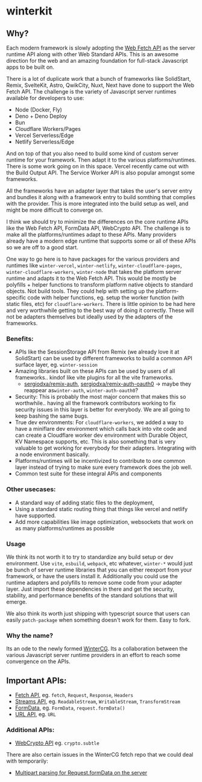 # winterkit

## Why?

Each modern framework is slowly adopting the [Web Fetch API](https://developer.mozilla.org/en-US/docs/Web/API/Fetch_API) as the server runtime API along with other Web Standard APIs. This is an awesome direction for the web and an amazing foundation for full-stack Javascript apps to be built on.

There is a lot of duplicate work that a bunch of frameworks like SolidStart, Remix, SvelteKit, Astro, QwikCity, Nuxt, Next have done to support the Web Fetch API. The challenge is the variety of Javascript server runtimes available for developers to use:

- Node (Docker, Fly)
- Deno + Deno Deploy
- Bun
- Cloudflare Workers/Pages
- Vercel Serverless/Edge
- Netlify Serverless/Edge

And on top of that you also need to build some kind of custom server runtime for your framework. Then adapt it to the various platforms/runtimes. There is some work going on in this space. Vercel recently came out with the Build Output API. The Service Worker API is also popular amongst some frameworks.

All the frameworks have an adapter layer that takes the user's server entry and bundles it along with a framework entry to build somthing that complies with the provider. This is more integrated into the build setup as well, and might be more difficult to converge on.

I think we should try to minimize the differences on the core runtime APIs like the Web Fetch API, FormData API, WebCrypto API. The challenge is to make all the platforms/runtimes adapt to these APIs. Many providers already have a modern edge runtime that supports some or all of these APIs so we are off to a good start.

One way to go here is to have packages for the various providers and runtimes like `winter-vercel`, `winter-netlify`, `winter-cloudflare-pages`, `winter-cloudflare-workers`, `winter-node` that takes the platform server runtime and adapts it to the Web Fetch API. This would be mostly be polyfills + helper functions to transform platform native objects to standard objects. Not build tools. They could help with setting up the platform-specific code with helper functions, eg. setup the worker function (with static files, etc) for `cloudflare-workers`. There is little opinion to be had here and very worthwhile getting to the best way of doing it correctly. These will not be adapters themselves but ideally used by the adapters of the frameworks.


### Benefits:

- APIs like the SessionStorage API from Remix (we already love it at SolidStart) can be used by different frameworks to build a common API surface layer, eg. `winter-session`
- Amazing libraries built on these APIs can be used by users of all frameworks.. kindof like vite plugins for all the vite frameworks.
  - [sergiodxa/remix-auth](https://github.com/sergiodxa/remix-auth), [sergiodxa/remix-auth-oauth0](https://github.com/sergiodxa/remix-auth-oauth2) -> maybe they reappear as`winter-auth`, `winter-auth-oauth0`?
- Security: This is probably the most major concern that makes this so worthwhile.. having all the framework contributors working to fix security issues in this layer is better for everybody. We are all going to keep bashing the same bugs.
- True dev environments: For `cloudflare-workers`, we added a way to have a miniflare dev environment which calls back into vite code and can create a Cloudflare worker dev environment with Durable Object, KV Namespace supports, etc. This is also something that is very valuable to get working for everybody for their adapters. Integrating with a node environment basically.
- Platforms/runtimes will be incentivized to contribute to one common layer instead of trying to make sure every framework does the job well.
- Common test suite for these integral APIs and components

### Other usecases:

- A standard way of adding static files to the deployment,
- Using a standard static routing thing that things like vercel and netlify have supported.
- Add more capabilities like image optimization, websockets that work on as many platforms/runtimes as possible

### Usage

We think its not worth it to try to standardize any build setup or dev environment. Use `vite`, `esbuild`, `webpack`, etc whatever, `winter-*` would just be bunch of server runtime libraries that you can either reexport from your framework, or have the users install it. Additionally you could use the runtime adapters and polyfills to remove some code from your adapter layer. Just import these dependencies in there and get the security, stability, and performance benefits of the standard solutions that will emerge.

We also think its worth just shipping with typescript source that users can easily `patch-package` when something doesn't work for them. Easy to fork.

### Why the name?

Its an ode to the newly formed [WinterCG](https://wintercg.org/). Its a collaboration between the various Javascript server runtime providers in an effort to reach some convergence on the APIs.

## Important APIs:

- [Fetch API](https://developer.mozilla.org/en-US/docs/Web/API/Fetch_API), eg. `fetch`, `Request`, `Response`, `Headers`
- [Streams API](https://developer.mozilla.org/en-US/docs/Web/API/Streams_API), eg. `ReadableStream`, `WritableStream`, `TransformStream`
- [FormData](https://developer.mozilla.org/en-US/docs/Web/API/FormData), eg. `FormData`, `request.formData()`
- [URL API](https://developer.mozilla.org/en-US/docs/Web/API/URL_API), eg. `URL`

### Additional APIs:
- [WebCrypto API](https://developer.mozilla.org/en-US/docs/Web/API/Web_Crypto_API) eg. `crypto.subtle`

There are also certain issues in the WinterCG fetch repo that we could deal with temporarily:
- [Multipart parsing for Request.formData on the server](https://github.com/wintercg/fetch/issues/9)

